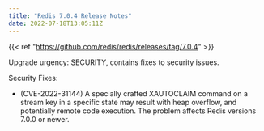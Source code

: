 ```yaml
---
title: "Redis 7.0.4 Release Notes"
date: 2022-07-18T13:05:11Z
---
```


{{< ref "https://github.com/redis/redis/releases/tag/7.0.4" >}}




Upgrade urgency: SECURITY, contains fixes to security issues.

Security Fixes:

*   (CVE-2022-31144) A specially crafted XAUTOCLAIM command on a stream
    key in a specific state may result with heap overflow, and potentially
    remote code execution. The problem affects Redis versions 7.0.0 or newer.


